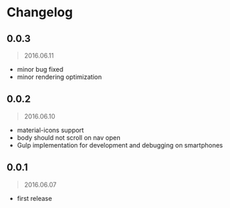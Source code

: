 # Changelog

## 0.0.3

> 2016.06.11

*   minor bug fixed
*   minor rendering optimization

## 0.0.2

> 2016.06.10

*   material-icons support
*   body should not scroll on nav open
*   Gulp implementation for development and debugging on smartphones

## 0.0.1

> 2016.06.07

*   first release
